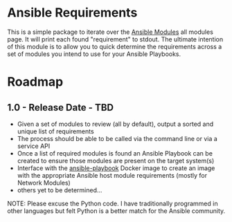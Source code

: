 # Ansible Requirements

This is a simple package to iterate over the [Ansible Modules](https://docs.ansible.com/ansible/latest/modules/list_of_all_modules.html) all modules page. It will print each found "requirement" to stdout. The ultimate intention of this module is to allow you to quick determine the requirements across a set of modules you intend to use for your Ansible Playbooks.

# Roadmap

## 1.0 - Release Date - TBD

- Given a set of modules to review (all by default), output a sorted and unique list of requirements
- The process should be able to be called via the command line or via a service API
- Once a list of required modules is found an Ansible Playbook can be created to ensure those modules are present on the target system(s)
- Interface with the [ansible-playbook](https://github.com/acmeframework/ansible_playbook) Docker image to create an image with the appropriate Ansible host module requirements (mostly for Network Modules)
- others yet to be determined...

NOTE: Please excuse the Python code. I have traditionally programmed in other languages but felt Python is a better match for the Ansible community.
